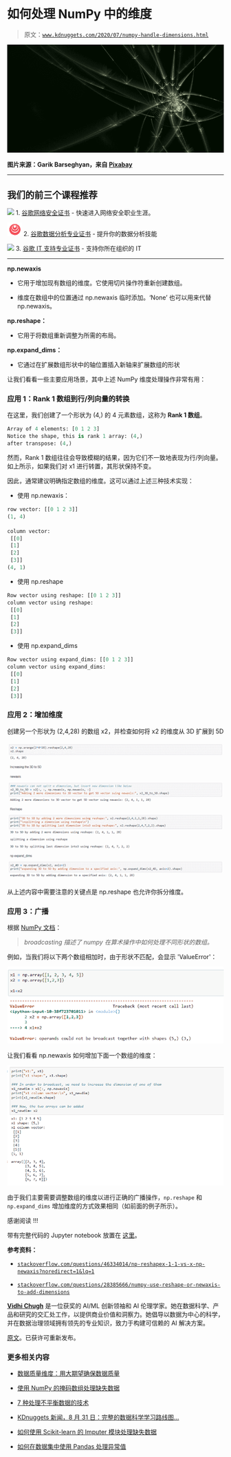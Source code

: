# 如何处理 NumPy 中的维度

> 原文：[`www.kdnuggets.com/2020/07/numpy-handle-dimensions.html`](https://www.kdnuggets.com/2020/07/numpy-handle-dimensions.html)

![Figure](img/630d520ae43ec63ecb94940c09f0b1ee.png)

**图片来源：Garik Barseghyan，来自 [Pixabay](https://pixabay.com/illustrations/fractal-abstract-background-physics-1352598/)**

* * *

## 我们的前三个课程推荐

![](img/0244c01ba9267c002ef39d4907e0b8fb.png) 1\. [谷歌网络安全证书](https://www.kdnuggets.com/google-cybersecurity) - 快速进入网络安全职业生涯。

![](img/e225c49c3c91745821c8c0368bf04711.png) 2\. [谷歌数据分析专业证书](https://www.kdnuggets.com/google-data-analytics) - 提升你的数据分析技能

![](img/0244c01ba9267c002ef39d4907e0b8fb.png) 3\. [谷歌 IT 支持专业证书](https://www.kdnuggets.com/google-itsupport) - 支持你所在组织的 IT

* * *

**np.newaxis**

+   它用于增加现有数组的维度。它使用切片操作符重新创建数组。

+   维度在数组中的位置通过 np.newaxis 临时添加。‘None’ 也可以用来代替 np.newaxis。

**np.reshape：**

+   它用于将数组重新调整为所需的布局。

**np.expand_dims：**

+   它通过在扩展数组形状中的轴位置插入新轴来扩展数组的形状

让我们看看一些主要应用场景，其中上述 NumPy 维度处理操作非常有用：

### **应用 1**：**Rank 1 数组到行/列向量的转换**

在这里，我们创建了一个形状为 (4,) 的 4 元素数组，这称为 **Rank 1 数组**。

```py
Array of 4 elements: [0 1 2 3]
Notice the shape, this is rank 1 array: (4,)
after transpose: (4,)
```

然而，Rank 1 数组往往会导致模糊的结果，因为它们不一致地表现为行/列向量。如上所示，如果我们对 x1 进行转置，其形状保持不变。

因此，通常建议明确指定数组的维度。这可以通过上述三种技术实现：

+   使用 np.newaxis：

```py
row vector: [[0 1 2 3]]
(1, 4)

column vector:
 [[0]
 [1]
 [2]
 [3]]
(4, 1)
```

+   使用 np.reshape

```py
Row vector using reshape: [[0 1 2 3]]
column vector using reshape:
 [[0]
 [1]
 [2]
 [3]]
```

+   使用 np.expand_dims

```py
Row vector using expand_dims: [[0 1 2 3]]
column vector using expand_dims:
 [[0]
 [1]
 [2]
 [3]]
```

### **应用 2**：**增加维度**

创建另一个形状为 (2,4,28) 的数组 x2，并检查如何将 x2 的维度从 3D 扩展到 5D

![Image for post](img/dce53809e3b9fa8707c283dd74be3d55.png)

从上述内容中需要注意的关键点是 np.reshape 也允许你拆分维度。

### **应用 3：广播**

根据 [NumPy 文档](https://numpy.org/doc/stable/user/basics.broadcasting.html#:~:text=The%20term%20broadcasting%20describes%20how,that%20they%20have%20compatible%20shapes.)：

> *broadcasting 描述了 numpy 在算术操作中如何处理不同形状的数组。*

例如，当我们将以下两个数组相加时，由于形状不匹配，会显示 'ValueError'：

![Image for post](img/95564eee381c3b6dc91399f714caff3f.png)

让我们看看 np.newaxis 如何增加下面一个数组的维度：

![Image for post](img/a45db121f93285c2a6972adf91bbbb11.png)

由于我们主要需要调整数组的维度以进行正确的广播操作，`np.reshape` 和 `np.expand_dims` 增加维度的方式效果相同（如前面的例子所示）。

感谢阅读 !!!

带有完整代码的 Jupyter notebook 放置在 [这里](https://github.com/vidhi-am/numpy-dimension/blob/master/dimension%20handling-checkpoint.ipynb)。

**参考资料：**

+   [`stackoverflow.com/questions/46334014/np-reshapex-1-1-vs-x-np-newaxis?noredirect=1&lq=1`](https://stackoverflow.com/questions/46334014/np-reshapex-1-1-vs-x-np-newaxis?noredirect=1&lq=1)

+   [`stackoverflow.com/questions/28385666/numpy-use-reshape-or-newaxis-to-add-dimensions`](https://stackoverflow.com/questions/28385666/numpy-use-reshape-or-newaxis-to-add-dimensions)

**[Vidhi Chugh](https://vidhi-chugh.medium.com/)** 是一位获奖的 AI/ML 创新领袖和 AI 伦理学家。她在数据科学、产品和研究的交汇处工作，以提供商业价值和洞察力。她倡导以数据为中心的科学，并在数据治理领域拥有领先的专业知识，致力于构建可信赖的 AI 解决方案。

[原文](https://medium.com/analytics-vidhya/numpy-ways-to-handle-dimensions-939752c75d89)。已获许可重新发布。

### 更多相关内容

+   [数据质量维度：用大期望确保数据质量](https://www.kdnuggets.com/2023/03/data-quality-dimensions-assuring-data-quality-great-expectations.html)

+   [使用 NumPy 的掩码数组处理缺失数据](https://www.kdnuggets.com/masked-arrays-in-numpy-to-handle-missing-data)

+   [7 种处理不平衡数据的技术](https://www.kdnuggets.com/2017/06/7-techniques-handle-imbalanced-data.html)

+   [KDnuggets 新闻，8 月 31 日：完整的数据科学学习路线图…](https://www.kdnuggets.com/2022/n35.html)

+   [如何使用 Scikit-learn 的 Imputer 模块处理缺失数据](https://www.kdnuggets.com/how-to-handle-missing-data-with-scikit-learns-imputer-module)

+   [如何在数据集中使用 Pandas 处理异常值](https://www.kdnuggets.com/how-to-handle-outliers-in-dataset-with-pandas)
